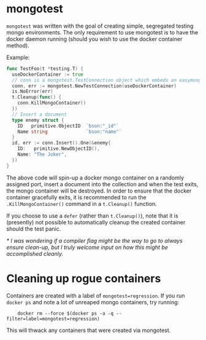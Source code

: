 # mongotest
`mongotest` was written with the goal of creating simple, segregated testing mongo environments. The only requirement to use mongotest is to have the docker daemon running (should you wish to use the docker container method).

Example:
```go
func TestFoo(t *testing.T) {
  useDockerContainer := true
  // conn is a mongotest.TestConnection object which embeds an easymongo.Connection object
  conn, err := mongotest.NewTestConnection(useDockerContainer)
  is.NoError(err)
  t.Cleanup(func() {
    conn.KillMongoContainer()
  })
  // Insert a document
  type enemy struct {
    ID   primitive.ObjectID  `bson:"_id"`
    Name string              `bson:"name"`
  }
  id, err := conn.Insert().One(&enemy{
    ID:   primitive.NewObjectID(),
    Name: "The Joker",
  })
}
```
The above code will spin-up a docker mongo container on a randomly assigned port, insert a document into the collection and when the test exits, the mongo container will be destroyed. In order to ensure that the docker container gracefully exits, it is recommended to run the `.KillMongoContainer()` command in a `t.Cleanup()` function.

If you choose to use a `defer` (rather than `t.Cleanup()`), note that it is (presently) not possible to automatically cleanup the created container should the test panic.

_* I was wondering if a compiler flag might be the way to go to always ensure clean-up, but I truly welcome input on how this might be accomplished cleanly._

# Cleaning up rogue containers
Containers are created with a label of `mongotest=regression`. If you run `docker ps` and note a lot of unreaped mongo containers, try running:

```shell
    docker rm --force $(docker ps -a -q --filter=label=mongotest=regression)
```

This will thwack any containers that were created via mongotest. 